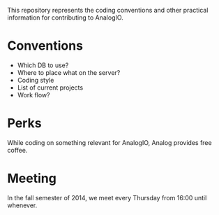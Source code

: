 This repository represents the coding conventions and other practical information for contributing to AnalogIO.

Conventions
===========
* Which DB to use?
* Where to place what on the server?
* Coding style
* List of current projects
* Work flow?

Perks
===========
While coding on something relevant for AnalogIO, Analog provides free coffee.

Meeting
===========
In the fall semester of 2014, we meet every Thursday from 16:00 until whenever.
